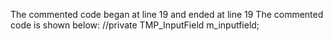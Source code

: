 The commented code began at line 19 and ended at line 19
The commented code is shown below:
        //private TMP_InputField m_inputfield;



